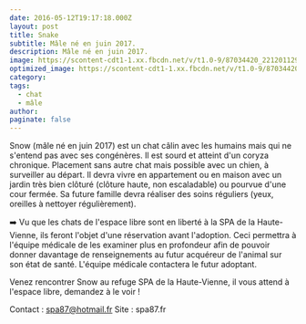 ```yaml
---
date: 2016-05-12T19:17:18.000Z
layout: post
title: Snake
subtitle: Mâle né en juin 2017.
description: Mâle né en juin 2017.
image: https://scontent-cdt1-1.xx.fbcdn.net/v/t1.0-9/87034420_2212011298902576_7588661184249724928_n.jpg?_nc_cat=101&_nc_sid=8024bb&_nc_ohc=fhraPltjhqAAX_vJUEi&_nc_ht=scontent-cdt1-1.xx&oh=9e692b858b217af9d60a479200e77878&oe=5E943EA2
optimized_image: https://scontent-cdt1-1.xx.fbcdn.net/v/t1.0-9/87034420_2212011298902576_7588661184249724928_n.jpg?_nc_cat=101&_nc_sid=8024bb&_nc_ohc=fhraPltjhqAAX_vJUEi&_nc_ht=scontent-cdt1-1.xx&oh=9e692b858b217af9d60a479200e77878&oe=5E943EA2
category: 
tags:
  - chat
  - mâle
author:
paginate: false
---
```


Snow (mâle né en juin 2017) est un chat câlin avec les humains mais qui ne s'entend pas avec ses congénères. Il est sourd et atteint d'un coryza chronique. Placement sans autre chat mais possible avec un chien, à surveiller au départ. Il devra vivre en appartement ou en maison avec un jardin très bien clôturé (clôture haute, non escaladable) ou pourvue d'une cour fermée. Sa future famille devra réaliser des soins réguliers (yeux, oreilles à nettoyer régulièrement).

➡️ Vu que les chats de l'espace libre sont en liberté à la SPA de la Haute-Vienne, ils feront l'objet d'une réservation avant l'adoption. Ceci permettra à l'équipe médicale de les examiner plus en profondeur afin de pouvoir donner davantage de renseignements au futur acquéreur de l'animal sur son état de santé. L'équipe médicale contactera le futur adoptant.

Venez rencontrer Snow au refuge SPA de la Haute-Vienne, il vous attend à l'espace libre, demandez à le voir !

Contact : spa87@hotmail.fr
Site : spa87.fr

